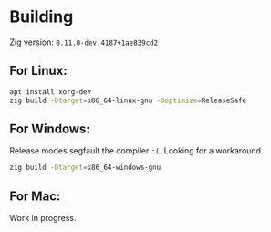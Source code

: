 # Building

Zig version: `0.11.0-dev.4187+1ae839cd2`

## For Linux:

```bash
apt install xorg-dev
zig build -Dtarget=x86_64-linux-gnu -Doptimize=ReleaseSafe
```

## For Windows:

Release modes segfault the compiler `:(`. Looking for a workaround.

```bash
zig build -Dtarget=x86_64-windows-gnu
```


## For Mac:

Work in progress.
